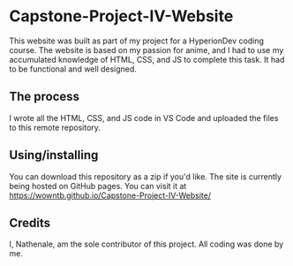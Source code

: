 # Capstone-Project-IV-Website
This website was built as part of my project for a HyperionDev coding course. The website is based on my passion for anime, and I had to 
use my accumulated knowledge of HTML, CSS, and JS to complete this task. It had to be functional and well designed.

## The process
I wrote all the HTML, CSS, and JS code in VS Code and uploaded the files to this remote repository.

## Using/installing
You can download this repository as a zip if you'd like.
The site is currently being hosted on GitHub pages. You can visit it at https://wowntb.github.io/Capstone-Project-IV-Website/

## Credits
I, Nathenale, am the sole contributor of this project. All coding was done by me.
